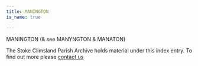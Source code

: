 ```yaml
---
title: MANINGTON
is_name: true

---
```


MANINGTON (& see MANYNGTON & MANATON)


The Stoke Climsland Parish Archive holds material under this index entry. To find out more please [contact us](/contact/)

